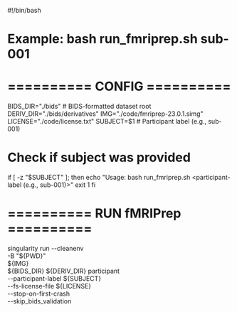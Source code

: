 #!/bin/bash

# Example: bash run_fmriprep.sh sub-001

# ========== CONFIG ==========
BIDS_DIR="./bids"  # BIDS-formatted dataset root
DERIV_DIR="./bids/derivatives"
IMG="./code/fmriprep-23.0.1.simg"
LICENSE="./code/license.txt"
SUBJECT=$1  # Participant label (e.g., sub-001)

# Check if subject was provided
if [ -z "$SUBJECT" ]; then
  echo "Usage: bash run_fmriprep.sh <participant-label (e.g., sub-001)>"
  exit 1
fi

# ========== RUN fMRIPrep ==========
singularity run --cleanenv \
  -B "${PWD}" \
  ${IMG} \
  ${BIDS_DIR} ${DERIV_DIR} participant \
  --participant-label ${SUBJECT} \
  --fs-license-file ${LICENSE} \
  --stop-on-first-crash \
  --skip_bids_validation
